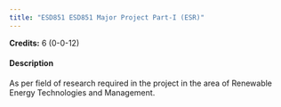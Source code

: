 ```yaml
---
title: "ESD851 ESD851 Major Project Part-I (ESR)"
---
```

**Credits:** 6 (0-0-12)

#### Description
As per field of research required in the project in the area of Renewable Energy Technologies and Management.